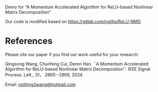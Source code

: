 Demo for "A Momentum Accelerated Algorithm for ReLU-based Nonlinear Matrix Decomposition"

Our code is modified based on https://gitlab.com/ngillis/ReLU-NMD

# References
Please cite our paper if you find our work useful for your research:

Qingsong Wang, Chunfeng Cui, Deren Han. ``A Momentum Accelerated Algorithm for ReLU-based Nonlinear Matrix Decomposition''.  IEEE Signal Process. Lett., 31， 2865--2869, 2024.


Email: nothing2wang@hotmail.com

